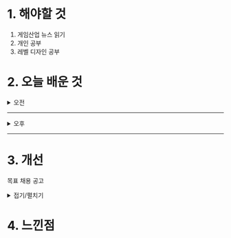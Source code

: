 

# 1. 해야할 것

1. 게임산업 뉴스 읽기 
2. 개인 공부  
3. 레벨 디자인 공부



# 2. 오늘 배운 것

<details>
<summary>오전</summary>

## 오늘의 뉴스
### [기사: 드래곤볼 스파킹 제로 누적 판매량 500만장](https://www.gamemeca.com/view.php?gid=1757998)
![image](https://github.com/user-attachments/assets/67a1aba3-0f3c-4d95-8651-72588b2cc725)
```
대전 격투게임 드래곤볼 스파킹제로가 누전판매량 500만장이 넘었다.
IP의 힘이 대전격투 게임에서도 발휘된걸까? 아니면 게임 자체가 재밌어서일까?
내 생각에는 게임도 잘 만들었지만 무엇보다 IP를 활용했다는 점이 가장 크게 올라온 것 같다.
게임 시리즈도 마찬가지지만 한번 잘 만든 게임은 그 자체로도 IP가 되니까
잘 만든 게임을 제작해보고 싶다.
```
</details>

****

<details>
<summary>오후</summary>


</details>

****


# 3. 개선
목표 채용 공고

<details>
<summary>접기/펼치기</summary>

![image](https://github.com/user-attachments/assets/8ebd103b-2caf-4e9f-91ed-3d5cbf73937c)

[채용공고: 레벨디자이너](https://career.nexon.com/user/recruit/member/postDetail?joinCorp=NO&reNo=20250008&currentPage=0)


</details>



# 4. 느낀점


